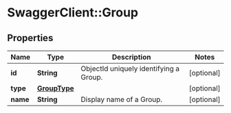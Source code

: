 # SwaggerClient::Group

## Properties
Name | Type | Description | Notes
------------ | ------------- | ------------- | -------------
**id** | **String** | ObjectId uniquely identifying a Group. | [optional] 
**type** | [**GroupType**](GroupType.md) |  | [optional] 
**name** | **String** | Display name of a Group. | [optional] 


